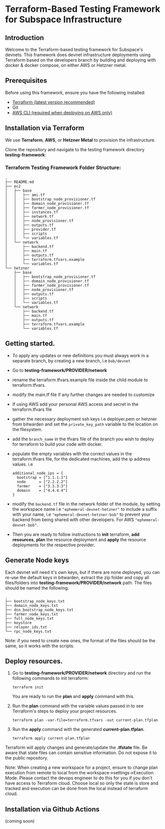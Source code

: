 # Terraform-Based Testing Framework for Subspace Infrastructure

## Introduction

Welcome to the Terraform-based testing framework for Subspace's devnets. This framework does devnet infrastructure deployments using Terraform based on the developers branch by building and deploying with docker & docker compose, on either AWS or Hetzner metal.

## Prerequisites

Before using this framework, ensure you have the following installed:

- [Terraform (latest version recommended)](https://learn.hashicorp.com/tutorials/terraform/install-cli)
- Git
- [AWS CLI (required when deploying on AWS only)](https://docs.aws.amazon.com/cli/latest/userguide/getting-started-install.html#getting-started-install-instructions)

## Installation via Terraform

We use **Terraform**, **AWS**, or **Hetzner Metal** to provision the infrastructure.

Clone the repository and navigate to the testing framework directory **testing-framework**:

### Terraform Testing Framework Folder Structure:

```
.
├── README.md
├── ec2
│   ├── base
│   │   ├── ami.tf
│   │   ├── bootstrap_node_provisioner.tf
│   │   ├── domain_node_provisioner.tf
│   │   ├── farmer_node_provisioner.tf
│   │   ├── instances.tf
│   │   ├── network.tf
│   │   ├── node_provisioner.tf
│   │   ├── outputs.tf
│   │   ├── provider.tf
│   │   ├── scripts
│   │   └── variables.tf
│   └── network
│       ├── backend.tf
│       ├── main.tf
│       ├── outputs.tf
│       ├── terraform.tfvars.example
│       └── variables.tf
└── hetzner
    ├── base
    │   ├── bootstrap_node_provisioner.tf
    │   ├── domain_node_provisioner.tf
    │   ├── farmer_node_provisioner.tf
    │   ├── node_provisioner.tf
    │   ├── outputs.tf
    │   ├── scripts
    │   └── variables.tf
    └── network
        ├── backend.tf
        ├── main.tf
        ├── outputs.tf
        ├── terraform.tfvars.example
        └── variables.tf
```

## Getting started.

- To apply any updates or new definitions you must always work in a separate branch, by creating a new branch, i.e `bob/devnet`
- Go to **testing-framework/PROVIDER/network**
- rename the terraform.tfvars.example file inside the child module to terraform.tfvars.
- modify the main.tf file if any further changes are needed to customize
- If using AWS add your personal AWS access and secret in the terraform.tfvars file
- gather the necessary deployment ssh keys i.e deployer.pem or hetzner from bitwarden and set the `private_key_path` variable to the location on the filesystem.
- add the `branch_name` in the tfvars file of the branch you wish to deploy for terraform to build your code with docker.
- populate the empty variables with the correct values in the terraform.tfvars file, for the dedicated machines, add the ip address values. i.e

  ```
  additional_node_ips = {
    bootstrap = ["1.1.1.1"]
    node      = ["2.2.2.2"]
    farmer    = ["3.3.3.3"]
    domain    = ["4.4.4.4"]
  }
  ```

- modify the `backend.tf` file in the network folder of the module, by setting the workspace name i.e `"ephemeral-devnet-hetzner"` to include a suffix with your name, i.e `"ephemeral-devnet-hetzner-bob"` to prevent your backend from being shared with other developers. For AWS `"ephemeral-devnet-bob"`.

- Then you are ready to follow instructions to **init** terraform, **add resources**, **plan** the resource deployment and **apply** the resource deployments for the respective provider.

## Generate Node keys

Each devnet will need it's own keys, but if there are none deployed, you can re-use the default keys in bitwarden, extract the zip folder and copy all files/folders into **testing-framework/PROVIDER/network** path. The files should be named the following.

```
.
├── bootstrap_node_keys.txt
├── domain_node_keys.txt
├── dsn_bootstrap_node_keys.txt
├── farmer_node_keys.txt
├── full_node_keys.txt
├── keystore
├── relayer_ids.txt
└── rpc_node_keys.txt
```

Note: if you need to create new ones, the format of the files should be the same, so it works with the scripts.

## Deploy resources.

1. Go to **testing-framework/PROVIDER/network** directory and run the following commands to init terraform:

   ```
   terraform init
   ```

   You are ready to run the **plan** and **apply** command with this.

2. Run the **plan** command with the variable values passed in to see Terraform's steps to deploy your project resources.

   ```SH
   terraform plan -var-file=terraform.tfvars -out current-plan.tfplan
   ```

3. Run the **apply** command with the generated **current-plan.tfplan**.

   ```SH
   terraform apply current-plan.tfplan
   ```

Terraform will apply changes and generate/update the **.tfstate** file.
Be aware that state files can contain sensitive information. Do not expose it to the public repository.

Note: When creating a new workspace for a project, ensure to change plan execution from remote to local from the workspace->settings->Execution Mode. Please contact the devops engineer to do this for you if you don't have access to Terraform cloud.
Choose local so only the state is store and tracked and execution can be done from the local instead of terraform cloud.

## Installation via Github Actions

(coming soon)
